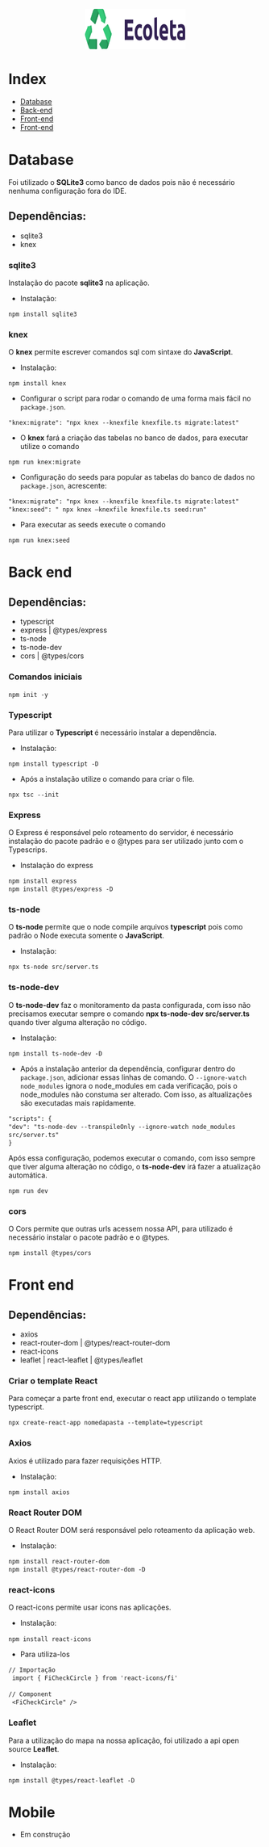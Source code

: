 
<p align="center">
  <img width="200" height="80" src="https://github.com/andressalh/next-level-week/blob/master/rockset/web/src/assets/logo.svg">
</p>

# Index

- [Database](#database)
- [Back-end](#back-end)
- [Front-end](#front-end)
- [Front-end](#mobile)

<a id="database"></a>
<h1>Database</h1>

Foi utilizado o <strong>SQLite3</strong> como banco de dados pois não é necessário nenhuma configuração fora do IDE.

<h2>Dependências: </h2>

- sqlite3
- knex

<h3>sqlite3</h3>
  
Instalação do pacote <strong>sqlite3</strong> na aplicação.

- Instalação: 

```
npm install sqlite3
```
  
<h3>knex</h3>
  
O <strong>knex</strong> permite escrever comandos sql com sintaxe do <strong>JavaScript</strong>.

- Instalação:

```
npm install knex
```

- Configurar o script para rodar o comando de uma forma mais fácil no ```package.json```.

```
"knex:migrate": "npx knex --knexfile knexfile.ts migrate:latest"
```

- O <strong>knex</strong> fará a criação das tabelas no banco de dados, para executar utilize o comando 

```
npm run knex:migrate
```

- Configuração do seeds para popular as tabelas do banco de dados no ```package.json```, acrescente: 

```
"knex:migrate": "npx knex --knexfile knexfile.ts migrate:latest"
"knex:seed": " npx knex —knexfile knexfile.ts seed:run" 
```

- Para executar as seeds execute o comando 

```
npm run knex:seed
```

<a id="back-end"></a>
<h1>Back end</h1>

<h2>Dependências: </h2>

- typescript
- express | @types/express
- ts-node
- ts-node-dev
- cors | @types/cors

<h3>Comandos iniciais</h3>

```
npm init -y
```

<h3>Typescript</h3>

Para utilizar o <strong> Typescript </strong> é necessário instalar a dependência.

- Instalação:

```
npm install typescript -D
```

- Após a instalação utilize o comando para criar o file.

```
npx tsc --init
```

<h3>Express</h3>

O Express é responsável pelo roteamento do servidor, é necessário instalação do pacote padrão e o @types para ser utilizado junto com o Typescrips.
 
- Instalação do express

```
npm install express
npm install @types/express -D
```

<h3>ts-node</h3>

O <strong>ts-node</strong> permite que o node compile arquivos <strong>typescript</strong> pois como padrão o Node executa somente o <strong>JavaScript</strong>.
 
- Instalação:

```
npx ts-node src/server.ts
```

<h3>ts-node-dev</h3>

O <strong>ts-node-dev</strong> faz o monitoramento da pasta configurada, com isso não precisamos executar sempre o comando  <strong>npx ts-node-dev src/server.ts</strong> quando tiver alguma alteração no código.
 
- Instalação:

```
npm install ts-node-dev -D
```

- Após a instalação anterior da dependência, configurar dentro do ```package.json```, adicionar essas linhas de comando. O ```--ignore-watch node_modules``` ignora o node_modules em cada verificação, pois o node_modules não constuma ser alterado. Com isso, as altualizações são executadas mais rapidamente.

```
"scripts": {
"dev": "ts-node-dev --transpileOnly --ignore-watch node_modules src/server.ts"
}
```

Após essa configuração, podemos executar o comando, com isso sempre que tiver alguma alteração no código, o <strong>ts-node-dev</strong> irá fazer a atualização automática.

```
npm run dev
```

<h3>cors</h3>

O Cors permite que outras urls acessem nossa API, para utilizado é necessário instalar o pacote padrão e o @types.  

```npm install cors
npm install @types/cors
```

<a id="front-end"></a>
<h1>Front end</h1>

<h2>Dependências: </h2>

- axios
- react-router-dom | @types/react-router-dom
- react-icons
- leaflet | react-leaflet | @types/leaflet


<h3>Criar o template React </h3>

Para começar a parte front end, executar o react app utilizando o template typescript.

 ```
 npx create-react-app nomedapasta --template=typescript
 ```

<h3>Axios</h3>

Axios é utilizado para fazer requisições HTTP.

- Instalação:

```
npm install axios
```

<h3>React Router DOM</h3>

O React Router DOM será responsável pelo roteamento da aplicação web. 

- Instalação:
```
npm install react-router-dom
npm install @types/react-router-dom -D
```
<h3>react-icons</h3>

O react-icons permite usar icons nas aplicações.

- Instalação:

 ```npm install react-icons```
 
- Para utiliza-los

 ```
 // Importação
  import { FiCheckCircle } from 'react-icons/fi'

// Component
  <FiCheckCircle" />
```


<h3>Leaflet</h3>

Para a utilização do mapa na nossa aplicação, foi utilizado a api open source <strong>Leaflet</strong>.

- Instalação:

```npm install leaflet react-leaflet
npm install @types/react-leaflet -D
```



<a id="mobile"></a>
<h1>Mobile</h1>

- Em construção
